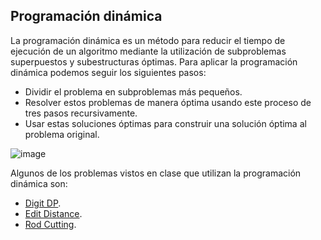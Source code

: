 ## Programación dinámica

La programación dinámica es un método para reducir el tiempo de ejecución de un algoritmo mediante la utilización de subproblemas superpuestos y subestructuras óptimas. Para aplicar la programación dinámica podemos seguir los siguientes pasos:

- Dividir el problema en subproblemas más pequeños.
- Resolver estos problemas de manera óptima usando este proceso de tres pasos recursivamente.
- Usar estas soluciones óptimas para construir una solución óptima al problema original.

![image](https://manualestutor.com/wp-content/uploads/Programacion-dinamica-Mochila-0-1-Codigo-Python.jpg)

Algunos de los problemas vistos en clase que utilizan la programación dinámica son:

* [Digit DP](https://github.com/arigabec/Algoritmica2_Garrett/tree/main/algoritmos/programacion_dinamica/digit).
* [Edit Distance](https://github.com/arigabec/Algoritmica2_Garrett/tree/main/algoritmos/programacion_dinamica/edit_distance).
* [Rod Cutting](https://github.com/arigabec/Algoritmica2_Garrett/tree/main/algoritmos/programacion_dinamica/rod_cutting).
